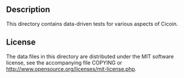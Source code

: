 Description
------------

This directory contains data-driven tests for various aspects of Cicoin.

License
--------

The data files in this directory are distributed under the MIT software
license, see the accompanying file COPYING or
http://www.opensource.org/licenses/mit-license.php.

